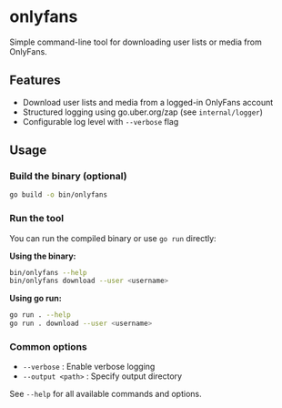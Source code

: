 # onlyfans

Simple command-line tool for downloading user lists or media from OnlyFans.

## Features
- Download user lists and media from a logged-in OnlyFans account
- Structured logging using go.uber.org/zap (see `internal/logger`)
- Configurable log level with `--verbose` flag

## Usage

### Build the binary (optional)
```sh
go build -o bin/onlyfans
```

### Run the tool
You can run the compiled binary or use `go run` directly:

**Using the binary:**
```sh
bin/onlyfans --help
bin/onlyfans download --user <username>
```

**Using go run:**
```sh
go run . --help
go run . download --user <username>
```

### Common options
- `--verbose` : Enable verbose logging
- `--output <path>` : Specify output directory

See `--help` for all available commands and options.